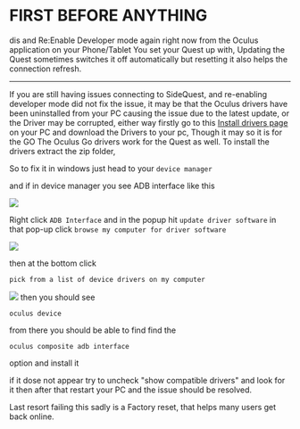 # FIRST BEFORE ANYTHING 
dis and Re:Enable Developer mode again right now from the Oculus application on your Phone/Tablet You set your Quest up with, Updating the Quest sometimes switches it off automatically but resetting it also helps the connection refresh.

----

If you are still having issues connecting to SideQuest, and re-enabling developer mode did not fix the issue,
it may be that the Oculus drivers have been uninstalled from your PC causing the issue due to the latest update, or the Driver may be corrupted, either way firstly go to this [Install drivers page](https://developer.oculus.com/downloads/package/oculus-go-adb-drivers/) on your PC and download the Drivers to your pc,
Though it may so it is for the GO The Oculus Go drivers work for the Quest as well.
To install the drivers extract the zip folder,


So to fix it in windows just head to your `device manager`

and if in device manager you see ADB interface like this

![](https://cdn.discordapp.com/attachments/615234122604085262/629749839718121546/12.png)


 Right click 
`ADB Interface`
and in the popup hit 
`update driver software`
in that pop-up click 
`browse my computer for driver software`

![](https://camo.githubusercontent.com/ed9362d3ded6cd7c70c3e22810141d7258ad222e/68747470733a2f2f63646e2e646973636f72646170702e636f6d2f6174746163686d656e74732f3538313531393534393032373834343130362f3632393037353838323335383630333830362f53637265656e73686f745f3431302e706e67)

then at the bottom click 

`pick from a list of device drivers on my computer` 

![](https://cdn.discordapp.com/attachments/615234122604085262/629737481708896269/11.png)
then you should see 

`oculus device`

from there you should be able to find find the 

`oculus composite adb interface` 

option and install it 

if it dose not appear try to uncheck "show compatible drivers" and look for it then
after that restart your PC and the issue should be resolved.

Last resort failing this sadly is a Factory reset, that helps many users get back online.